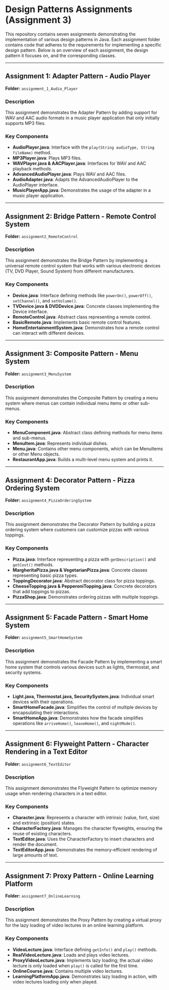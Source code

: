 # Design Patterns Assignments (Assignment 3)

This repository contains seven assignments demonstrating the implementation of various design patterns in Java. Each assignment folder contains code that adheres to the requirements for implementing a specific design pattern. Below is an overview of each assignment, the design pattern it focuses on, and the corresponding classes.

---

## Assignment 1: Adapter Pattern - Audio Player

**Folder:** `assignment_1_Audio_Player`

### Description
This assignment demonstrates the Adapter Pattern by adding support for WAV and AAC audio formats in a music player application that only initially supports MP3 files.

### Key Components
- **AudioPlayer.java**: Interface with the `play(String audioType, String fileName)` method.
- **MP3Player.java**: Plays MP3 files.
- **WAVPlayer.java & AACPlayer.java**: Interfaces for WAV and AAC playback methods.
- **AdvancedAudioPlayer.java**: Plays WAV and AAC files.
- **AudioAdapter.java**: Adapts the AdvancedAudioPlayer to the AudioPlayer interface.
- **MusicPlayerApp.java**: Demonstrates the usage of the adapter in a music player application.

---

## Assignment 2: Bridge Pattern - Remote Control System

**Folder:** `assignment2_RemoteControl`

### Description
This assignment demonstrates the Bridge Pattern by implementing a universal remote control system that works with various electronic devices (TV, DVD Player, Sound System) from different manufacturers.

### Key Components
- **Device.java**: Interface defining methods like `powerOn()`, `powerOff()`, `setChannel()`, and `setVolume()`.
- **TVDevice.java & DVDDevice.java**: Concrete classes implementing the Device interface.
- **RemoteControl.java**: Abstract class representing a remote control.
- **BasicRemote.java**: Implements basic remote control features.
- **HomeEntertainmentSystem.java**: Demonstrates how a remote control can interact with different devices.

---

## Assignment 3: Composite Pattern - Menu System

**Folder:** `assignment3_MenuSystem`

### Description
This assignment demonstrates the Composite Pattern by creating a menu system where menus can contain individual menu items or other sub-menus.

### Key Components
- **MenuComponent.java**: Abstract class defining methods for menu items and sub-menus.
- **MenuItem.java**: Represents individual dishes.
- **Menu.java**: Contains other menu components, which can be MenuItems or other Menu objects.
- **RestaurantApp.java**: Builds a multi-level menu system and prints it.

---

## Assignment 4: Decorator Pattern - Pizza Ordering System

**Folder:** `assignment4_PizzaOrderingSystem`

### Description
This assignment demonstrates the Decorator Pattern by building a pizza ordering system where customers can customize pizzas with various toppings.

### Key Components
- **Pizza.java**: Interface representing a pizza with `getDescription()` and `getCost()` methods.
- **MargheritaPizza.java & VegetarianPizza.java**: Concrete classes representing basic pizza types.
- **ToppingDecorator.java**: Abstract decorator class for pizza toppings.
- **CheeseTopping.java & PepperoniTopping.java**: Concrete decorators that add toppings to pizzas.
- **PizzaShop.java**: Demonstrates ordering pizzas with multiple toppings.

---

## Assignment 5: Facade Pattern - Smart Home System

**Folder:** `assignment5_SmartHomeSystem`

### Description
This assignment demonstrates the Facade Pattern by implementing a smart home system that controls various devices such as lights, thermostat, and security systems.

### Key Components
- **Light.java, Thermostat.java, SecuritySystem.java**: Individual smart devices with their operations.
- **SmartHomeFacade.java**: Simplifies the control of multiple devices by encapsulating their interactions.
- **SmartHomeApp.java**: Demonstrates how the facade simplifies operations like `arriveHome()`, `leaveHome()`, and `nightMode()`.

---

## Assignment 6: Flyweight Pattern - Character Rendering in a Text Editor

**Folder:** `assignment6_TextEditor`

### Description
This assignment demonstrates the Flyweight Pattern to optimize memory usage when rendering characters in a text editor.

### Key Components
- **Character.java**: Represents a character with intrinsic (value, font, size) and extrinsic (position) states.
- **CharacterFactory.java**: Manages the character flyweights, ensuring the reuse of existing characters.
- **TextEditor.java**: Uses the CharacterFactory to insert characters and render the document.
- **TextEditorApp.java**: Demonstrates the memory-efficient rendering of large amounts of text.

---

## Assignment 7: Proxy Pattern - Online Learning Platform

**Folder:** `assignment7_OnlineLearning`

### Description
This assignment demonstrates the Proxy Pattern by creating a virtual proxy for the lazy loading of video lectures in an online learning platform.

### Key Components
- **VideoLecture.java**: Interface defining `getInfo()` and `play()` methods.
- **RealVideoLecture.java**: Loads and plays video lectures.
- **ProxyVideoLecture.java**: Implements lazy loading; the actual video lecture is only loaded when `play()` is called for the first time.
- **OnlineCourse.java**: Contains multiple video lectures.
- **LearningPlatformApp.java**: Demonstrates lazy loading in action, with video lectures loading only when played.
